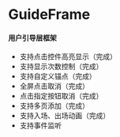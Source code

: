 # GuideFrame
#### 用户引导层框架
- 支持点击控件高亮显示（完成）
- 支持显示次数控制（完成）
- 支持自定义锚点（完成）
- 全屏点击取消（完成）
- 点击指定按钮取消（完成）
- 支持多页添加（完成）
- 支持入场、出场动画（完成）
- 支持事件监听
